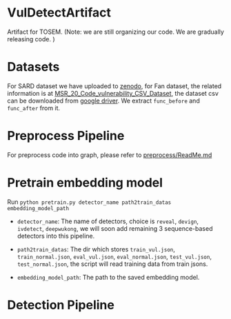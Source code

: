 # VulDetectArtifact
 Artifact for TOSEM. (Note: we are still organizing our code. We are gradually releasing code. ) 


# Datasets

For SARD dataset we have uploaded to [zenodo](https://zenodo.org/records/10088191), for Fan dataset, the related information is at [MSR_20_Code_vulnerability_CSV_Dataset](https://github.com/ZeoVan/MSR_20_Code_vulnerability_CSV_Dataset), the dataset csv can be downloaded from [google driver](https://drive.google.com/file/d/1-0VhnHBp9IGh90s2wCNjeCMuy70HPl8X/view?usp=sharing). We extract `func_before` and `func_after` from it.

# Preprocess Pipeline

For preprocess code into graph, please refer to [preprocess/ReadMe.md](preprocess/ReadMe.md)

# Pretrain embedding model

Run `python pretrain.py detector_name path2train_datas embedding_model_path`

- `detector_name`: The name of detectors, choice is `reveal`, `devign`, `ivdetect`, `deepwukong`, we will soon add remaining 3 sequence-based detectors into this pipeline.

- `path2train_datas`: The dir which stores `train_vul.json`, `train_normal.json`, `eval_vul.json`, `eval_normal.json`, `test_vul.json`, `test_normal.json`, the script will read training data from train jsons.

- `embedding_model_path`: The path to the saved embedding model.

# Detection Pipeline
